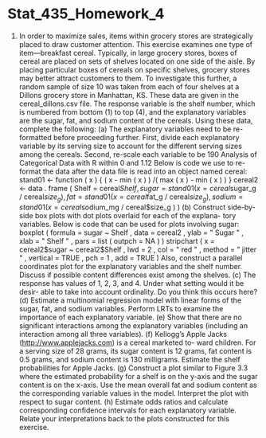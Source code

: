 # Stat_435_Homework_4

1) In order to maximize sales, items within grocery stores are strategically placed to
draw customer attention. This exercise examines one type of item—breakfast cereal.
Typically, in large grocery stores, boxes of cereal are placed on sets of shelves located
on one side of the aisle. By placing particular boxes of cereals on specific shelves,
grocery stores may better attract customers to them. To investigate this further, a
random sample of size 10 was taken from each of four shelves at a Dillons grocery store
in Manhattan, KS. These data are given in the cereal_dillons.csv file. The response
variable is the shelf number, which is numbered from bottom (1) to top (4), and the
explanatory variables are the sugar, fat, and sodium content of the cereals. Using
these data, complete the following:
(a) The explanatory variables need to be re-formatted before proceeding further.
First, divide each explanatory variable by its serving size to account for the
different serving sizes among the cereals. Second, re-scale each variable to be
190 Analysis of Categorical Data with R
within 0 and 1.12 Below is code we use to re-format the data after the data file
is read into an object named cereal:
stand01 <- function ( x ) { ( x - min ( x ) ) /( max ( x ) - min ( x ) ) }
cereal2 <- data . frame ( Shelf = cereal$Shelf , sugar =
stand01 ( x = cereal$sugar_g / cereal$size_g ) , fat =
stand01 ( x = cereal$fat_g / cereal$size_g ) , sodium =
stand01 ( x = cereal$sodium_mg / cereal$size_g ) )
(b) Construct side-by-side box plots with dot plots overlaid for each of the explana-
tory variables. Below is code that can be used for plots involving sugar:
boxplot ( formula = sugar ~ Shelf , data = cereal2 , ylab =
" Sugar " , xlab = " Shelf " , pars = list ( outpch = NA ) )
stripchart ( x = cereal2$sugar ~ cereal2$Shelf , lwd = 2 , col
= " red " , method = " jitter " , vertical = TRUE , pch = 1 ,
add = TRUE )
Also, construct a parallel coordinates plot for the explanatory variables and the
shelf number. Discuss if possible content differences exist among the shelves.
(c) The response has values of 1, 2, 3, and 4. Under what setting would it be desir-
able to take into account ordinality. Do you think this occurs here?
(d) Estimate a multinomial regression model with linear forms of the sugar, fat, and
sodium variables. Perform LRTs to examine the importance of each explanatory
variable.
(e) Show that there are no significant interactions among the explanatory variables
(including an interaction among all three variables).
(f) Kellogg’s Apple Jacks (http://www.applejacks.com) is a cereal marketed to-
ward children. For a serving size of 28 grams, its sugar content is 12 grams, fat
content is 0.5 grams, and sodium content is 130 milligrams. Estimate the shelf
probabilities for Apple Jacks.
(g) Construct a plot similar to Figure 3.3 where the estimated probability for a shelf
is on the y-axis and the sugar content is on the x-axis. Use the mean overall fat
and sodium content as the corresponding variable values in the model. Interpret
the plot with respect to sugar content.
(h) Estimate odds ratios and calculate corresponding confidence intervals for each
explanatory variable. Relate your interpretations back to the plots constructed
for this exercise.

